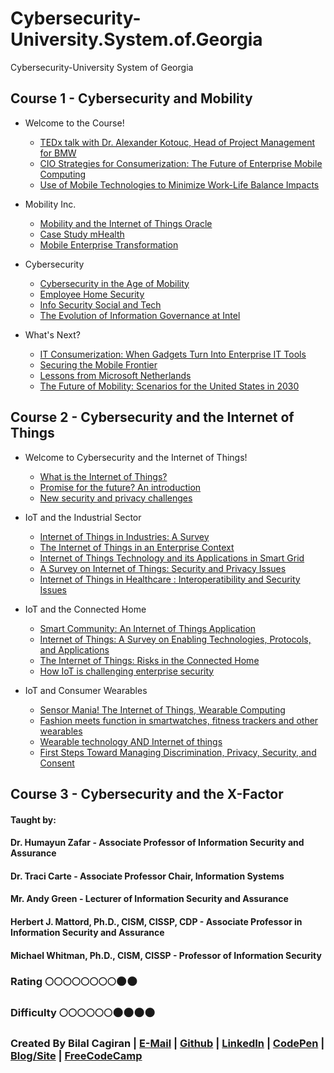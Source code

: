 # Cybersecurity-University.System.of.Georgia
Cybersecurity-University System of Georgia

## Course 1 - Cybersecurity and Mobility
* Welcome to the Course!
  * [TEDx talk with Dr. Alexander Kotouc, Head of Project Management for BMW](https://www.youtube.com/watch?v=vdZPI4G4nmc)
  * [CIO Strategies for Consumerization: The Future of Enterprise Mobile Computing](https://d3c33hcgiwev3.cloudfront.net/_d6476521d4869b03609c0f15b062925f_CIO-Strategies-for-Consumerization---The-Future-of-Enterprise-Mobile-Computing.pdf?Expires=1490054400&Signature=WF9De~TMV0Fto5Vf-CMSaAYUYHNHPbMokmpvJ0XSC0N6tIocB7jpa3ko~7O0jAqQxG0oZOWbuafuwQDJipJv-b5nO9~16hhPw~zdgYP1Q00IZWfaee-5cW9LDuaR-jzHrQKDHoUXtQiZSjVV8FcHSwtqp-DiIbHGfUcwO3CduVc_&Key-Pair-Id=APKAJLTNE6QMUY6HBC5A)
  * [Use of Mobile Technologies to Minimize Work-Life Balance Impacts](https://d3c33hcgiwev3.cloudfront.net/_d4f421141470e29ca7520bfd7b36c9c9_WorkLlifeBalanceMobility.pdf?Expires=1490054400&Signature=KkccqwRFZJIh6E5kTX3rv80iyNhzNBBkYe~tEQdVa0uOil~K3Vmf0VKxm1BSuMZVuTxOjA9BAfMYNsEfSEw5nZOz9FcwSpMxts5J5zq~00u66ck0P1X65~UvF0-MrT00FnMzEjC6OdC~YvNl5PooQMtkGo~-Dr0LT9pczTfg~6I_&Key-Pair-Id=APKAJLTNE6QMUY6HBC5A)
  
* Mobility Inc.
  * [Mobility and the Internet of Things Oracle](https://d3c33hcgiwev3.cloudfront.net/_9b9276167f7d475e65e0e6517f4d4d6e_Mobility-and-IoT-Oracle.pdf?Expires=1490140800&Signature=lA1QepXl95dDtF6JHNbLWLWTMpY9ZMqx7nkw5SJatICOuqgurOMvtxn~DAG1lqmYEIze-5KxRVS5Tks5Pqz9tXCPvD8KE5B0Qvbf9-3nVx6LgCxHQgZtSTqC35bXSpnvSEDMNztookWth5M3sIDgJh-76Q-cyq0qgdYYHCnz6ao_&Key-Pair-Id=APKAJLTNE6QMUY6HBC5A)
  * [Case Study mHealth](https://d3c33hcgiwev3.cloudfront.net/_04ab54a96697235b97ea8c77386c5b30_Case_Study_mHealth.pdf?Expires=1490140800&Signature=Y1MT3xvWM-oQoD6FdrWJvCwqw1iWH2syFjoWaPNjvytidLTXLVuEpmeBpMRmG67eWrGiSydu6jDRnnxvcBq9DoyOYLpCEvdXR3Pi9ZbddQElWXfUk7PlIdrNCU7ELul4QcGiXqTKbLJUSX-n3Vov6LC3IUss~qhKr7BHfN8VAbc_&Key-Pair-Id=APKAJLTNE6QMUY6HBC5A)
  * [Mobile Enterprise Transformation](https://d3c33hcgiwev3.cloudfront.net/_355729dec90216889f245a11bb2a6ce3_MobileEnterpriseTransformation.pdf?Expires=1490140800&Signature=AdROFDhLoFQqnXzGLjZFl5PLBWK26g~mQsocHzbIX9UBO0XYNl9IlMum0l13H6vW2G6u89VSiMKIhPAXIVsXb6~pZYXg6gZhMSRIvjbE2m7AnqkiVAFNWebsWqpwerG8jbiakdQNAX81FYuvEk1gP4hLNu1BFocJIkEifACdxaI_&Key-Pair-Id=APKAJLTNE6QMUY6HBC5A)
  
* Cybersecurity
  * [Cybersecurity in the Age of Mobility](https://d3c33hcgiwev3.cloudfront.net/_d0a8b572a646bf188ad1b836402ff2bb_Cybersecurity-in-the-Age-of-Mobility.pdf?Expires=1490140800&Signature=aSn8QQFcD-mbQ5Hcg99EeMPJc~FOBlC-RsVT~Hb3zZgPArbaUO1n-xzTPocMmvDoxSxeSG79WIQ~R33ifzYV90lA7TqQBs-OT5nTe9aZWVP5kMzlL-h-38WKJ4Gec2ZhBXn4Xjx2KNUQGSqjxkyuCvyMC~48s~kROM68jt8Hs38_&Key-Pair-Id=APKAJLTNE6QMUY6HBC5A)
  * [Employee Home Security](https://d3c33hcgiwev3.cloudfront.net/_cf02a287be96b155446d3a11c59d52f5_EmployeeHomeSecurity.pdf?Expires=1490140800&Signature=DO2vEIdf22HJ~cNACI4ClcCaWFo-dnG14dumHzJIYPxW3eRx0rBO6Ut10vlb6Cc7EzdhPT2SuKWwynuUMYrVqoOHCas~N7KoJC5E2wfb7rXP1wo8zqSOCGMuDEjKuTs4V0J2syZ3PhUs4jY68H-YYDFDgaqk5QJ9kSqpO~7YSeA_&Key-Pair-Id=APKAJLTNE6QMUY6HBC5A)
  * [Info Security Social and Tech](https://d3c33hcgiwev3.cloudfront.net/_5aa7f4ed02ac28b32481195b1ab7748b_InfoSecSocialAndTech.pdf?Expires=1490140800&Signature=SZrfCowrevpiJrTEkpFyzzIKslwuuV-uLbM~CiI~ZO2gnECQEfOVlo8LkoVmVIKJgvsuMEKoU2KHU6kpyON~K4jBFSHppQoxjJ3KUwocn0LmoO-SS7vEKReeaANThbOPCzC3gzCrPSjCzM5FiOSleiNPoaghyff8WnBZ8kErKw4_&Key-Pair-Id=APKAJLTNE6QMUY6HBC5A)
  * [The Evolution of Information Governance at Intel](https://d3c33hcgiwev3.cloudfront.net/_96b5c6f47b75cc48e5262c3f0e8c415a_IntelCase.pdf?Expires=1490140800&Signature=dggvdlOmVHx3iG~mObGPHFc3cFcmzc6ZFK~9A4kmNesY9pGQqCXvzJrBTVl2N4jA56uF0eIDca5~FTH74ALT99IS77Z~M7MT6Fv84N9MRJuouw-1I-GdLbzTHyn-6GJmcxE~9v7j4FQwAvtZ-aMzI2ZYcjIF~2xBp5jjCMzTqZA_&Key-Pair-Id=APKAJLTNE6QMUY6HBC5A)
 
* What's Next?
  * [IT Consumerization: When Gadgets Turn Into Enterprise IT Tools](https://d3c33hcgiwev3.cloudfront.net/_28da6cda66e2231771bfa60b3589cdfb_ITConsumerization.pdf?Expires=1490140800&Signature=g~8HP9KJJy88KElTmqvGpCbr2jG-il0rjWT4D3u8myFQ20DR1vlaXNiU56fm4ud8bcCFg4VBm77kIzPAkSpfNZq1M5ZEdMbNAOOJRbKXHTj6TbPDsRL4oRIZ43RuaVrnt8oLHxGU22XW2QZDrA4DswpWYQazALLDSmhpIQ6RIFQ_&Key-Pair-Id=APKAJLTNE6QMUY6HBC5A)
  * [Securing the Mobile Frontier](https://d3c33hcgiwev3.cloudfront.net/_60160dd66f74321a8eedbf328f1a93d9_SecuringTheMobileFrontier.pdf?Expires=1490140800&Signature=G3C0lFlealtKrWGVwCrxUZjA~WXNYkFD2nrXlpq73Wgj2svhaXOH0hgw5aw6jeqBjOOTVQ1EZFIZBZUkuDxjjwb0aoABrlURLIJMeHDeAZCG5f74gBdDUD9MhSzojNAb65Th0GQyWgyvNHTWJMoLvEor7UKo0T-AHs9fA9x7nUM_&Key-Pair-Id=APKAJLTNE6QMUY6HBC5A)
  * [ Lessons from Microsoft Netherlands](https://d3c33hcgiwev3.cloudfront.net/_e82ee92b642a712595397d3a6647bcd9_MSNetherlandsCase.pdf?Expires=1490140800&Signature=DBo6J4zdQx6eto5nF3T7-InBx5JJYv1iHDerabs7QkasQ4W7VZsApijEom6nug3Q8FR~5ubpOJV36UzY35LrwfKCVkvAaZqC4RE5vCxPpSYgUS-ApgujwsPcJW6aemN9Dm7cy0OVpeJCUuHYGD~h1QMRsO17vIywuv0y66Otvt8_&Key-Pair-Id=APKAJLTNE6QMUY6HBC5A)
  * [The Future of Mobility: Scenarios for the United States in 2030](https://d3c33hcgiwev3.cloudfront.net/_be501186da84abf844a03e7dfd05e027_FutureOfMobility.pdf?Expires=1490140800&Signature=OhKhGsMCb2f2WQnftWeb-H2haCUg0iSs95txz7nr--acp6orql0~SpRJ7qaDJVYKkTxuPoSXU-X5LqSZIAQek6W6vqZFjkGEy-1GVMVTqZDP2fPB-uYsRipG6x2tcdns9o4x5sedoOVjDwLtmUTNbGRsdZ-3dMPMklfBn-8HqBM_&Key-Pair-Id=APKAJLTNE6QMUY6HBC5A)

## Course 2 - Cybersecurity and the Internet of Things
* Welcome to Cybersecurity and the Internet of Things!
  * [What is the Internet of Things?](http://internetofthingsagenda.techtarget.com/definition/Internet-of-Things-IoT)
  * [Promise for the future? An introduction](https://d3c33hcgiwev3.cloudfront.net/_f9d3fb9c67e68f1242be2ff8c6dd8bab_iot_promise.pdf?Expires=1490400000&Signature=JlIPEteqtA6EdWBLqsCSgmzFtYC2hpiGnD~QraIYjU5k-UGqnqO-0bNlsAWaY1IFa2MgGr3zwhVGFFLQYovYGy9jMnjLPDjBG2Yvp1jL9~dbBcfJMc2L5rOel04Qkc7kekPQ07RWHIkExuKRDzjX5FehoxDtrKuK-cHatR9ve9c_&Key-Pair-Id=APKAJLTNE6QMUY6HBC5A)
  * [New security and privacy challenges](https://d3c33hcgiwev3.cloudfront.net/_7b4077df1f4a711a4cc44378cfc86d9a_iot_securityandprivacy.pdf?Expires=1490400000&Signature=Ry3E9vsS2CIzzdVEdYvzZSPJorISicsrqHf13o2VAHhRWfmvIEt50ywLHkE8rSpZOv~AbUagTbATm4Mdx8BAzq9SJYiYyiifGQWk7EH5IRaMC4hj34iqxnBWlYSLTP7NTgJQOu6u5WuVbn7woecLBKHjmvqYoiNsQV7vxv~BMSI_&Key-Pair-Id=APKAJLTNE6QMUY6HBC5A)
  
* IoT and the Industrial Sector
  * [Internet of Things in Industries: A Survey](https://d3c33hcgiwev3.cloudfront.net/_35b6ad45671c3bf8359a0a1963f370ca_iot_survey.pdf?Expires=1490400000&Signature=ZmBX84ZMmz4aNn141O9YiuUMN5DqyeD3xoAWtD0Sizv4zC8J~TI-nZAAzmaB8pNFSEwf~5So9Lxbum~iK~vK~mVI-UOYEN-rAo0lfQSsSsH6TBUnD3CPIW9x9WQBzxBAa0A6MKGpfLuIKNohEixqCCbpEk-h~36pnd8WFHkcGNo_&Key-Pair-Id=APKAJLTNE6QMUY6HBC5A)
  * [The Internet of Things in an Enterprise Context](https://d3c33hcgiwev3.cloudfront.net/_e1490ffc8ae8ec7215b0133b8bfa7a28_iot_enterprise.pdf?Expires=1490400000&Signature=jnAQv1oMDHBNL0~xADausb-L~nh6e7jSoRfWfEL31AW-s9c-JuCwFLcEASzwVo4yAO0R3vTca80Eygi-E~qSmBLkR~myqbtT4R-gFYCl2~JGcvqahyfpi6LPkU055SDJY0Oyhhd7zA6aci9tccupMwXzLJHozycsL-t1Ws2XPig_&Key-Pair-Id=APKAJLTNE6QMUY6HBC5A)
  * [Internet of Things Technology and its Applications in Smart Grid ](https://d3c33hcgiwev3.cloudfront.net/_96b88489f9e44fde0c17bda90a18223c_iot_integrating.pdf?Expires=1490400000&Signature=CNlbq9IL7XQaPa9FIw5yTQS-cB~Pl34IYZ6xWw3QeNpaAUIFUTZ7WeHsXYTrRw6JBYeo7ZAWC~NevCbq4ZTzqu6rss~XHBO6VAVjLZ7optO9yu4QNgcN3Y37OtOlsnCraNGbfZ4ieFO5OUXZrwpdff-sckZyYtPf5SqoUsEwt9w_&Key-Pair-Id=APKAJLTNE6QMUY6HBC5A)
  * [A Survey on Internet of Things: Security and Privacy Issues](https://d3c33hcgiwev3.cloudfront.net/_4938ae396d01762a64ac734dfe3e978a_iot_security_privacy.pdf?Expires=1490400000&Signature=EC8wp38sOsslHKccjVW2vz~33e2A2wscPoJAOzk6D2hvs~gJpXSVktbkPjD1aRZVg5vy3CelFi0JxzylUy7z66~u7Xnj9Oev~mFqszIKFsY-I91-Quv~DNYqmLw9444ZJG19i6qlzH-VNP0nBnb6HXMDye3YXzDv4jpup-lCjwY_&Key-Pair-Id=APKAJLTNE6QMUY6HBC5A)
  * [Internet of Things in Healthcare : Interoperatibility and Security Issues](https://d3c33hcgiwev3.cloudfront.net/_f61dbab77a36b10fc021d7b88ec15883_Internet_of_Things_Healthcare.pdf?Expires=1490400000&Signature=WI5yuaUlxuVrNTcq1g7egSTA1r44kY~vSuta5UwW~ddLBUp7hyDkShUSnrvBVV4POm4xWb~3ancwIM-c2bla2-FyNQHigqgVHKA4aG~f~1kLj-TQ-7rUd7eYtwKHseuFNM~SSvd~FGR6TbemGkQQ22h9VIHgMXh-RRn5dL7nUiw_&Key-Pair-Id=APKAJLTNE6QMUY6HBC5A)
  
* IoT and the Connected Home
  * [Smart Community: An Internet of Things Application](https://d3c33hcgiwev3.cloudfront.net/_d0e2afcd415da24939f878b32d4dc25e_iot_smartcommunity.pdf?Expires=1490400000&Signature=UbPhuuE8TsM6ae-kXzUZ1ABlh8-5vHaYW0oOJZ0g3ue~v5bwLlWuBtdl~eJtyEnPj5C14HXX00vMZYEWov8H2~iaHUQElCyVd5dSZLn4aBwCOKJClxhUnPGqPhPUfgP4hwb3hxb48CPnVB-Ceycww~FU2zYZTKIcGxpr~BF3WdQ_&Key-Pair-Id=APKAJLTNE6QMUY6HBC5A)
  * [Internet of Things: A Survey on Enabling Technologies, Protocols, and Applications](https://d3c33hcgiwev3.cloudfront.net/_f60e669c491b647c3b6fe7dd76554304_Internet-of-Things--A-Survey-on-Enabling-Technologies_-Protocols_-and-Applications.pdf?Expires=1490400000&Signature=JizsZ28Gwm9kl6oZ4BZ1oa2lIvWk-cNJPT8mCzwL3BYTDk8osxNZMq1U2-Zw~koEkQVo8OGOUg7S2kDHGm25Gm3E~3~~NErC8WrQxTPtRCc-Dsza8TE-wYZr1vAjXWM7DYchhurN4g50OdoZSp2tSRrOr3o0SjbbgXu2F-SoSvE_&Key-Pair-Id=APKAJLTNE6QMUY6HBC5A)
  * [The Internet of Things: Risks in the Connected Home](https://d3c33hcgiwev3.cloudfront.net/_9c550531d5f7c6b36dfc59738df68ca4_COnnectedHomesecurity.pdf?Expires=1490400000&Signature=KEmRqITbTS6i5RzjnkseD2vrsxtI2IpY8g~2~UyPcdFOox6biqUZEt7aR8FbB5B5L7agEyRS5x6OxXDEOGAkjGcC3WcC4~KuBMfsibrsNX7PDqP9Z2ZviLPceMXg5u8xC~zMAB5Q4ox9My7a5RVS7UCPumqWOVLBc6yiiUBKi-E_&Key-Pair-Id=APKAJLTNE6QMUY6HBC5A)
  * [How IoT is challenging enterprise security](https://blogs.csc.com/2015/11/29/4109/)
  
* IoT and Consumer Wearables
  * [Sensor Mania! The Internet of Things, Wearable Computing](https://d3c33hcgiwev3.cloudfront.net/_233e942072d88eacd3a8841e6dfa97f0_iot_sensor_mania.pdf?Expires=1490400000&Signature=Dm8J~L~8HS7fifKTcKROC1r7IlaNJ~EpBBfW26oPCgYmoVJmQeCm2~LyVYzBHfGQPzDpKI0sZh61h9~Ou9qWUbCX4y5KZyLf3sXGIwcy3yYJ2ATVysn5l3kNBkmhfibuBIiI9gsIGXqc1JB9L-3h0EOxugkqQyECH3IXVvDZRa8_&Key-Pair-Id=APKAJLTNE6QMUY6HBC5A)
  * [Fashion meets function in smartwatches, fitness trackers and other wearables](http://www.techrepublic.com/article/ces-2106-fashion-meets-function-in-smartwatches-fitness-trackers-and-other-wearables/)
  * [Wearable technology AND Internet of things](https://d3c33hcgiwev3.cloudfront.net/_242be7725daea8d3112a38a8ca377857_wearable-technology-and-the-internet-of-things-ericsson-consumerlab-2016.pdf?Expires=1490400000&Signature=VE5svmuHzsT3wEImskHic37DuTtjuEy1N6Ov2HM727XgxDB345iVp4J2-tRWbbOwBhZxju8H32uaLxpA9a9lxZU-3bWSLoYnrq~SvM3DJPj8kYLR3~ig0WuGA-iqW8ISl6QI2tzd8E9oeYBKwNb6wlxTOUVRxzAea3KBU9iAfec_&Key-Pair-Id=APKAJLTNE6QMUY6HBC5A)
  * [First Steps Toward Managing Discrimination, Privacy, Security, and Consent ](https://d3c33hcgiwev3.cloudfront.net/_d01db34b8187af12aee2fbd9cabf67f9_iot_regulating.pdf?Expires=1490400000&Signature=U3NpShKNEfLmejBAwj1Qx517Y6Ek0lAk2dAkX0bJlHiZ2eHt30UCadB-Do8ovpYEu-Xhqo0jLbvY0DWRtNZQUQ1sKJPJ2IzlBINp~Qz1xmcRSUlVK3HsY5vS~C3kHVsjHxHJ~ChNU1K578ibR6fKefA4-qqM500JNl9Y4h095po_&Key-Pair-Id=APKAJLTNE6QMUY6HBC5A)

## Course 3 - Cybersecurity and the X-Factor

#### Taught by: 
#### Dr. Humayun Zafar - Associate Professor of Information Security and Assurance
#### Dr. Traci Carte - Associate Professor Chair, Information Systems
#### Mr. Andy Green -  Lecturer of Information Security and Assurance
#### Herbert J. Mattord, Ph.D., CISM, CISSP, CDP - Associate Professor in Information Security and Assurance
#### Michael Whitman, Ph.D., CISM, CISSP - Professor of Information Security

### Rating :full_moon::full_moon::full_moon::full_moon::full_moon::full_moon::full_moon::full_moon::new_moon::new_moon:
### Difficulty :full_moon::full_moon::full_moon::full_moon::full_moon::full_moon::new_moon::new_moon::new_moon::new_moon:

### Created By Bilal Cagiran | [E-Mail](mailto:bcagiran@hotmail.com) | [Github](https://github.com/extwiii/) | [LinkedIn](https://linkedin.com/in/bilalcagiran) | [CodePen](http://codepen.io/extwiii/) | [Blog/Site](http://bilalcagiran.com) | [FreeCodeCamp](https://www.freecodecamp.com/extwiii) 
